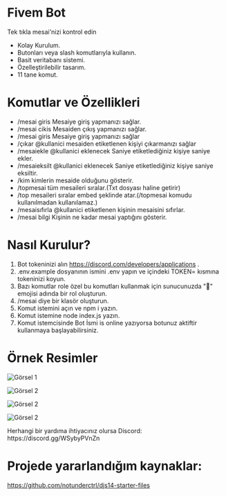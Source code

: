 # Fivem Bot
Tek tıkla mesai'nizi kontrol edin
* Kolay Kurulum.
* Butonları veya slash komutlarıyla kullanın.
* Basit veritabanı sistemi.
* Özelleştirilebilir tasarım.
* 11 tane komut.


# Komutlar ve Özellikleri
* /mesai giris Mesaiye giriş yapmanızı sağlar.
* /mesai cikis Mesaiden çıkış yapmanızı sağlar.
* /mesai giris Mesaiye giriş yapmanızı sağlar
* /çıkar @kullanici mesaiden etiketlenen kişiyi çıkarmanızı sağlar
* /mesaiekle @kullanici eklenecek Saniye etiketlediğiniz kişiye saniye ekler.
* /mesaieksilt @kullanici eklenecek Saniye etiketlediğiniz kişiye saniye eksiltir.
* /kim kimlerin mesaide olduğunu gösterir.
* /topmesai tüm mesaileri sıralar.(Txt dosyası haline getirir)
* /top mesaileri sıralar embed şeklinde atar.(/topmesai komudu kullanılmadan kullanılamaz.)
* /mesaisıfırla @kullanici etiketlenen kişinin mesaisini sıfırlar.
* /mesai bilgi Kişinin ne kadar mesai yaptığını gösterir.


# Nasıl Kurulur?
1. Bot tokeninizi alın https://discord.com/developers/applications .
2. .env.example dosyanının ismini .env yapın ve içindeki TOKEN= kısmına tokeninizi koyun.
3. Bazı komutlar role özel bu komutları kullanmak için sunucunuzda "🏴" emojisi adında bir rol oluşturun.
4. /mesai diye bir klasör oluşturun.
5. Komut istemini açın ve npm i yazın.
6. Komut istemine node index.js yazın.
7. Komut istemcisinde Bot İsmi is online yazıyorsa botunuz aktiftir kullanmaya başlayabilirsiniz.


# Örnek Resimler
<p align="left">
  <img src="https://i.imgur.com/K8FX6YY.png" alt="Görsel 1">
</p>
<p align="left">
  <img src="https://i.imgur.com/gvT58u7.png" alt="Görsel 2">
</p>
<p align="left">
  <img src="https://i.imgur.com/aBFm3Mw.png" alt="Görsel 2">
</p>
<p align="left">
  <img src="https://i.imgur.com/4J8r09S.png" alt="Görsel 2">
</p>
Herhangi bir yardıma ihtiyacınız olursa 
Discord: https://discord.gg/WSybyPVnZn


# Projede yararlandığım kaynaklar:

https://github.com/notunderctrl/djs14-starter-files

